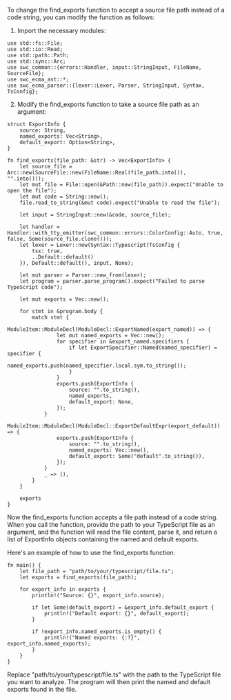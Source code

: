 To change the find_exports function to accept a source file path instead of a code string, you can modify the function as follows:

1. Import the necessary modules:

```
use std::fs::File;
use std::io::Read;
use std::path::Path;
use std::sync::Arc;
use swc_common::{errors::Handler, input::StringInput, FileName, SourceFile};
use swc_ecma_ast::*;
use swc_ecma_parser::{lexer::Lexer, Parser, StringInput, Syntax, TsConfig};
```

2. Modify the find_exports function to take a source file path as an argument:

```
struct ExportInfo {
    source: String,
    named_exports: Vec<String>,
    default_export: Option<String>,
}

fn find_exports(file_path: &str) -> Vec<ExportInfo> {
    let source_file = Arc::new(SourceFile::new(FileName::Real(file_path.into()), "".into()));
    let mut file = File::open(&Path::new(file_path)).expect("Unable to open the file");
    let mut code = String::new();
    file.read_to_string(&mut code).expect("Unable to read the file");

    let input = StringInput::new(&code, source_file);

    let handler = Handler::with_tty_emitter(swc_common::errors::ColorConfig::Auto, true, false, Some(source_file.clone()));
    let lexer = Lexer::new(Syntax::Typescript(TsConfig {
        tsx: true,
        ..Default::default()
    }), Default::default(), input, None);

    let mut parser = Parser::new_from(lexer);
    let program = parser.parse_program().expect("Failed to parse TypeScript code");

    let mut exports = Vec::new();

    for stmt in &program.body {
        match stmt {
            ModuleItem::ModuleDecl(ModuleDecl::ExportNamed(export_named)) => {
                let mut named_exports = Vec::new();
                for specifier in &export_named.specifiers {
                    if let ExportSpecifier::Named(named_specifier) = specifier {
                        named_exports.push(named_specifier.local.sym.to_string());
                    }
                }
                exports.push(ExportInfo {
                    source: "".to_string(),
                    named_exports,
                    default_export: None,
                });
            }
            ModuleItem::ModuleDecl(ModuleDecl::ExportDefaultExpr(export_default)) => {
                exports.push(ExportInfo {
                    source: "".to_string(),
                    named_exports: Vec::new(),
                    default_export: Some("default".to_string()),
                });
            }
            _ => (),
        }
    }

    exports
}
```

Now the find_exports function accepts a file path instead of a code string. When you call the function, provide the path to your TypeScript file as an argument, and the function will read the file content, parse it, and return a list of ExportInfo objects containing the named and default exports.

Here's an example of how to use the find_exports function:

```
fn main() {
    let file_path = "path/to/your/typescript/file.ts";
    let exports = find_exports(file_path);
    
    for export_info in exports {
        println!("Source: {}", export_info.source);
        
        if let Some(default_export) = &export_info.default_export {
            println!("Default export: {}", default_export);
        }

        if !export_info.named_exports.is_empty() {
            println!("Named exports: {:?}", export_info.named_exports);
        }
    }
}

```

Replace "path/to/your/typescript/file.ts" with the path to the TypeScript file you want to analyze. The program will then print the named and default exports found in the file.